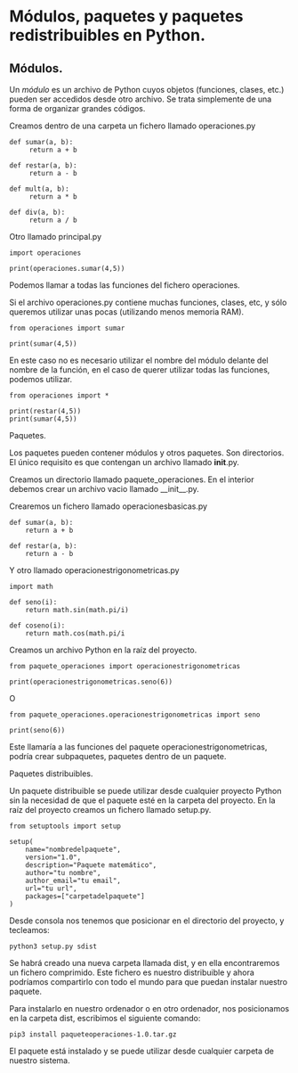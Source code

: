 

# Módulos, paquetes y paquetes redistribuibles en Python.

## Módulos.

Un _módulo_ es un archivo de Python cuyos objetos (funciones, clases, etc.) pueden ser accedidos desde otro archivo. Se trata simplemente de una forma de organizar grandes códigos.

Creamos dentro de una carpeta un fichero llamado operaciones.py
```
def sumar(a, b):
     return a + b

def restar(a, b):
     return a - b

def mult(a, b):
     return a * b

def div(a, b):
     return a / b
```
Otro llamado principal.py
```
import operaciones

print(operaciones.sumar(4,5))
```
Podemos llamar a todas las funciones del fichero operaciones.

Si el archivo operaciones.py contiene muchas funciones, clases, etc, y sólo queremos utilizar unas pocas (utilizando menos memoria RAM).
```
from operaciones import sumar

print(sumar(4,5))
```
En este caso no es necesario utilizar el nombre del módulo delante del nombre de la función, en el caso de querer utilizar todas las funciones, podemos utilizar.
```
from operaciones import *

print(restar(4,5))
print(sumar(4,5))
```
Paquetes.

Los paquetes pueden contener módulos y otros paquetes. Son directorios. El único requisito es que contengan un archivo llamado __init__.py.

Creamos un directorio llamado paquete\_operaciones. En el interior debemos crear un archivo vacio llamado \_\_init\_\_.py.

Crearemos un fichero llamado operacionesbasicas.py
```
def sumar(a, b):
    return a + b

def restar(a, b):
    return a - b
```
Y otro llamado operacionestrigonometricas.py
```
import math

def seno(i):
    return math.sin(math.pi/i)

def coseno(i):
    return math.cos(math.pi/i
```
Creamos un archivo Python en la raíz del proyecto.
```
from paquete_operaciones import operacionestrigonometricas

print(operacionestrigonometricas.seno(6))
```
O
```
from paquete_operaciones.operacionestrigonometricas import seno

print(seno(6))
```
Este llamaría a las funciones del paquete operacionestrigonometricas, podría crear subpaquetes, paquetes dentro de un paquete.

Paquetes distribuibles.

Un paquete distribuible se puede utilizar desde cualquier proyecto Python sin la necesidad de que el paquete esté en la carpeta del proyecto. En la raíz del proyecto creamos un fichero llamado setup.py.


```
from setuptools import setup

setup(
    name="nombredelpaquete",
    version="1.0",
    description="Paquete matemático",
    author="tu nombre",
    author_email="tu email",
    url="tu url",
    packages=["carpetadelpaquete"]
)
```

Desde consola nos tenemos que posicionar en el directorio del proyecto, y tecleamos:
```
python3 setup.py sdist
```
Se habrá creado una nueva carpeta llamada dist, y en ella encontraremos un fichero comprimido. Este fichero es nuestro distribuible y ahora podríamos compartirlo con todo el mundo para que puedan instalar nuestro paquete.

Para instalarlo en nuestro ordenador o en otro ordenador, nos posicionamos en la carpeta dist, escribimos el siguiente comando:
```
pip3 install paqueteoperaciones-1.0.tar.gz
```
El paquete está instalado y se puede utilizar desde cualquier carpeta de nuestro sistema.
